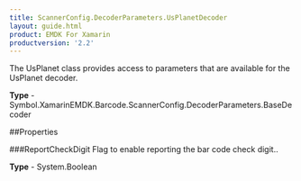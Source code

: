```yaml
---
title: ScannerConfig.DecoderParameters.UsPlanetDecoder
layout: guide.html
product: EMDK For Xamarin
productversion: '2.2'
---
```

The UsPlanet class provides access to parameters that are available for the UsPlanet decoder.

**Type** - Symbol.XamarinEMDK.Barcode.ScannerConfig.DecoderParameters.BaseDecoder

##Properties

###ReportCheckDigit
Flag to enable reporting the bar code check digit..

**Type** - System.Boolean






